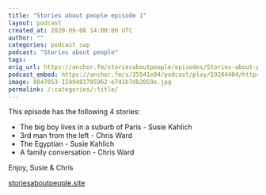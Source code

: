 ```yaml
---
title: "Stories about people episode 1"
layout: podcast
created_at: 2020-09-08 14:00:00 UTC
author: ""
categories: podcast sap
podcast: "Stories about people"
tags: 
orig_url: https://anchor.fm/storiesaboutpeople/episodes/Stories-about-people-episode-1-ej8irk
podcast_embed: https://anchor.fm/s/35541e94/podcast/play/19204404/https%3A%2F%2Fd3ctxlq1ktw2nl.cloudfront.net%2Fstaging%2F2020-8-7%2F3f1b0bf7-d4fa-0902-c240-f9d9df1d08b2.mp3
image: 8847053-1599481785962-e741b7db2059e.jpg
permalink: /:categories/:title/
---
```

This episode has the following 4 stories:

- The big boy lives in a suburb of Paris - Susie Kahlich
- 3rd man from the left - Chris Ward
- The Egyptian - Susie Kahlich
- A family conversation - Chris Ward

Enjoy, Susie & Chris

[storiesaboutpeople.site](http://storiesaboutpeople.site/)